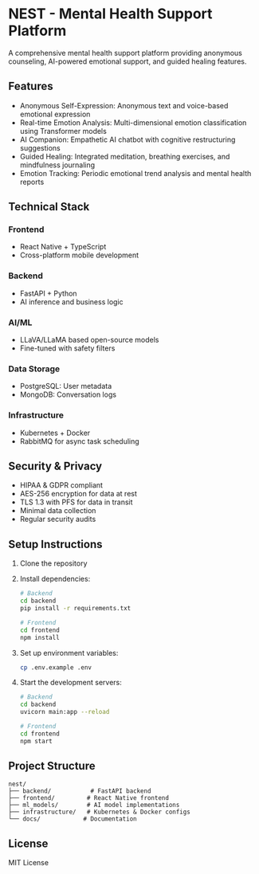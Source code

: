 # NEST - Mental Health Support Platform

A comprehensive mental health support platform providing anonymous counseling, AI-powered emotional support, and guided healing features.

## Features

- Anonymous Self-Expression: Anonymous text and voice-based emotional expression
- Real-time Emotion Analysis: Multi-dimensional emotion classification using Transformer models
- AI Companion: Empathetic AI chatbot with cognitive restructuring suggestions
- Guided Healing: Integrated meditation, breathing exercises, and mindfulness journaling
- Emotion Tracking: Periodic emotional trend analysis and mental health reports

## Technical Stack

### Frontend
- React Native + TypeScript
- Cross-platform mobile development

### Backend
- FastAPI + Python
- AI inference and business logic

### AI/ML
- LLaVA/LLaMA based open-source models
- Fine-tuned with safety filters

### Data Storage
- PostgreSQL: User metadata
- MongoDB: Conversation logs

### Infrastructure
- Kubernetes + Docker
- RabbitMQ for async task scheduling

## Security & Privacy

- HIPAA & GDPR compliant
- AES-256 encryption for data at rest
- TLS 1.3 with PFS for data in transit
- Minimal data collection
- Regular security audits

## Setup Instructions

1. Clone the repository
2. Install dependencies:
   ```bash
   # Backend
   cd backend
   pip install -r requirements.txt

   # Frontend
   cd frontend
   npm install
   ```

3. Set up environment variables:
   ```bash
   cp .env.example .env
   ```

4. Start the development servers:
   ```bash
   # Backend
   cd backend
   uvicorn main:app --reload

   # Frontend
   cd frontend
   npm start
   ```

## Project Structure

```
nest/
├── backend/           # FastAPI backend
├── frontend/         # React Native frontend
├── ml_models/        # AI model implementations
├── infrastructure/   # Kubernetes & Docker configs
└── docs/            # Documentation
```

## License

MIT License 
